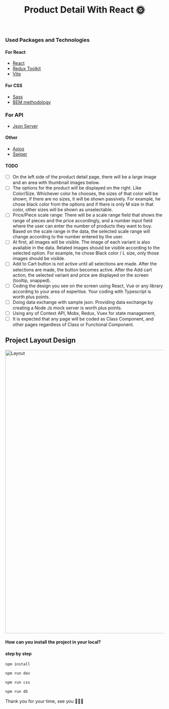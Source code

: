 # <p align="center">Product Detail With React 🌞</p>
<br>

### Used Packages and Technologies

#### For React
- [React](https://reactjs.org)
- [Redux Toolkit](https://redux-toolkit.js.org/)
- [Vite](https://vitejs.dev/)

#### For CSS
- [Sass](https://sass-lang.com/)
- [BEM methodology](https://css-tricks.com/bem-101/)

### For API
- [Json Server](https://github.com/typicode/json-server)

#### Other
- [Axios](https://axios-http.com/docs/intro)
- [Swiper](https://swiperjs.com/)

#### TODO
- [ ] On the left side of the product detail page, there will be a large image and an area with thumbnail images below.
- [ ] The options for the product will be displayed on the right. Like Color/Size. Whichever color he chooses, the sizes of that color will be shown, if there are no sizes, it will be shown passively. For example, he chose black color from the options and if there is only M size in that color, other sizes will be shown as unselectable.
- [ ] Price/Piece scale range: There will be a scale range field that shows the range of pieces and the price accordingly, and a number input field where the user can enter the number of products they want to buy. Based on the scale range in the data, the selected scale range will change according to the number entered by the user.
- [ ] At first, all images will be visible. The image of each variant is also available in the data. Related images should be visible according to the selected option. For example, he chose Black color / L size, only those images should be visible.
- [ ] Add to Cart button is not active until all selections are made. After the selections are made, the button becomes active. After the Add cart action, the selected variant and price are displayed on the screen (tooltip, snapped).
- [ ] Coding the design you see on the screen using React, Vue or any library according to your area of expertise. Your coding with Typescript is worth plus points.
- [ ] Doing data exchange with sample json. Providing data exchange by creating a Node Js mock server is worth plus points.
- [ ] Using any of Context API, Mobx, Redux, Vuex for state management,
- [ ] It is expected that any page will be coded as Class Component, and other pages regardless of Class or Functional Component.

## Project Layout Design

<img src="https://user-images.githubusercontent.com/25962055/187740640-0d555619-d5f1-410d-8c2b-85f7c6252cca.jpeg" alt="Layout" width="900" />


#### How can you install the project in your local?

#### step by step

```bash
npm install

npm run dev

npm run css 

npm run db 
```

Thank you for your time, see you 🚀🚀🚀

